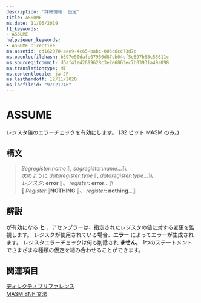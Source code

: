 ```yaml
---
description: '詳細情報: 仮定'
title: ASSUME
ms.date: 11/05/2019
f1_keywords:
- ASSUME
helpviewer_keywords:
- ASSUME directive
ms.assetid: cd162070-aee9-4c65-babc-005c6cc73d7c
ms.openlocfilehash: b597e50dafe07950d87cb04cf5e697b63c55611c
ms.sourcegitcommit: d6af41e42699628c3e2e6063ec7b03931a49a098
ms.translationtype: MT
ms.contentlocale: ja-JP
ms.lasthandoff: 12/11/2020
ms.locfileid: "97121746"
---
```

# <a name="assume"></a>ASSUME

レジスタ値のエラーチェックを有効にします。 (32 ビット MASM のみ。)

## <a name="syntax"></a>構文

> *Segregister*__:__*name* ⟦__,__ *segregister*__:__*name*...⟧\  
> 次のように *dataregister*__:__*type* ⟦__,__ *dataregister*__:__*type*...⟧\  
> *レジスタ*__: error__ ⟦__、__ *register*__: error__...⟧\  
> **⟦** *Register*__:__⟧**NOTHING** ⟦__、__ *register*__: nothing__...⟧

## <a name="remarks"></a>解説

が有効になる **と** 、アセンブラーは、指定されたレジスタの値に対する変更を監視します。 レジスタが使用されている場合、**エラー** によってエラーが生成されます。 レジスタエラーチェックは何も削除され **ません**。 1つのステートメントでさまざまな種類の仮定を組み合わせることができます。

## <a name="see-also"></a>関連項目

[ディレクティブリファレンス](directives-reference.md)\
[MASM BNF 文法](masm-bnf-grammar.md)
